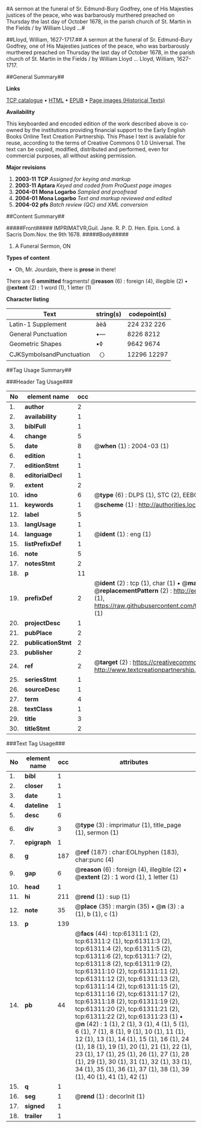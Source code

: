 #A sermon at the funeral of Sr. Edmund-Bury Godfrey, one of His Majesties justices of the peace, who was barbarously murthered preached on Thursday the last day of October 1678, in the parish church of St. Martin in the Fields / by William Lloyd ...#

##Lloyd, William, 1627-1717.##
A sermon at the funeral of Sr. Edmund-Bury Godfrey, one of His Majesties justices of the peace, who was barbarously murthered preached on Thursday the last day of October 1678, in the parish church of St. Martin in the Fields / by William Lloyd ...
Lloyd, William, 1627-1717.

##General Summary##

**Links**

[TCP catalogue](http://www.ota.ox.ac.uk/tcp/)  • 
[HTML](http://tei.it.ox.ac.uk/tcp/Texts-HTML/free/A48/A48835.html)  • 
[EPUB](http://tei.it.ox.ac.uk/tcp/Texts-EPUB/free/A48/A48835.epub) • 
[Page images (Historical Texts)](https://data.historicaltexts.jisc.ac.uk/view?pubId=eebo-12402742e&pageId=eebo-12402742e-61311-1)

**Availability**

This keyboarded and encoded edition of the
	       work described above is co-owned by the institutions
	       providing financial support to the Early English Books
	       Online Text Creation Partnership. This Phase I text is
	       available for reuse, according to the terms of Creative
	       Commons 0 1.0 Universal. The text can be copied,
	       modified, distributed and performed, even for
	       commercial purposes, all without asking permission.

**Major revisions**

1. __2003-11__ __TCP__ *Assigned for keying and markup*
1. __2003-11__ __Aptara__ *Keyed and coded from ProQuest page images*
1. __2004-01__ __Mona Logarbo__ *Sampled and proofread*
1. __2004-01__ __Mona Logarbo__ *Text and markup reviewed and edited*
1. __2004-02__ __pfs__ *Batch review (QC) and XML conversion*

##Content Summary##

#####Front#####
IMPRIMATVR,Guil. Jane. R. P. D. Hen. Epis. Lond.
à Sacris Dom.Nov. the 9th 1678.
#####Body#####

1. A
Funeral Sermon,
ON

**Types of content**

  * Oh, Mr. Jourdain, there is **prose** in there!

There are 6 **ommitted** fragments! 
 @__reason__ (6) : foreign (4), illegible (2)  •  @__extent__ (2) : 1 word (1), 1 letter (1)

**Character listing**


|Text|string(s)|codepoint(s)|
|---|---|---|
|Latin-1 Supplement|àèâ|224 232 226|
|General Punctuation|•—|8226 8212|
|Geometric Shapes|▪◊|9642 9674|
|CJKSymbolsandPunctuation|〈〉|12296 12297|

##Tag Usage Summary##

###Header Tag Usage###

|No|element name|occ|attributes|
|---|---|---|---|
|1.|__author__|2||
|2.|__availability__|1||
|3.|__biblFull__|1||
|4.|__change__|5||
|5.|__date__|8| @__when__ (1) : 2004-03 (1)|
|6.|__edition__|1||
|7.|__editionStmt__|1||
|8.|__editorialDecl__|1||
|9.|__extent__|2||
|10.|__idno__|6| @__type__ (6) : DLPS (1), STC (2), EEBO-CITATION (1), OCLC (1), VID (1)|
|11.|__keywords__|1| @__scheme__ (1) : http://authorities.loc.gov/ (1)|
|12.|__label__|5||
|13.|__langUsage__|1||
|14.|__language__|1| @__ident__ (1) : eng (1)|
|15.|__listPrefixDef__|1||
|16.|__note__|5||
|17.|__notesStmt__|2||
|18.|__p__|11||
|19.|__prefixDef__|2| @__ident__ (2) : tcp (1), char (1)  •  @__matchPattern__ (2) : ([0-9\-]+):([0-9IVX]+) (1), (.+) (1)  •  @__replacementPattern__ (2) : http://eebo.chadwyck.com/downloadtiff?vid=$1&page=$2 (1), https://raw.githubusercontent.com/textcreationpartnership/Texts/master/tcpchars.xml#$1 (1)|
|20.|__projectDesc__|1||
|21.|__pubPlace__|2||
|22.|__publicationStmt__|2||
|23.|__publisher__|2||
|24.|__ref__|2| @__target__ (2) : https://creativecommons.org/publicdomain/zero/1.0/ (1), http://www.textcreationpartnership.org/docs/. (1)|
|25.|__seriesStmt__|1||
|26.|__sourceDesc__|1||
|27.|__term__|4||
|28.|__textClass__|1||
|29.|__title__|3||
|30.|__titleStmt__|2||


###Text Tag Usage###

|No|element name|occ|attributes|
|---|---|---|---|
|1.|__bibl__|1||
|2.|__closer__|1||
|3.|__date__|1||
|4.|__dateline__|1||
|5.|__desc__|6||
|6.|__div__|3| @__type__ (3) : imprimatur (1), title_page (1), sermon (1)|
|7.|__epigraph__|1||
|8.|__g__|187| @__ref__ (187) : char:EOLhyphen (183), char:punc (4)|
|9.|__gap__|6| @__reason__ (6) : foreign (4), illegible (2)  •  @__extent__ (2) : 1 word (1), 1 letter (1)|
|10.|__head__|1||
|11.|__hi__|211| @__rend__ (1) : sup (1)|
|12.|__note__|35| @__place__ (35) : margin (35)  •  @__n__ (3) : a (1), b (1), c (1)|
|13.|__p__|139||
|14.|__pb__|44| @__facs__ (44) : tcp:61311:1 (2), tcp:61311:2 (1), tcp:61311:3 (2), tcp:61311:4 (2), tcp:61311:5 (2), tcp:61311:6 (2), tcp:61311:7 (2), tcp:61311:8 (2), tcp:61311:9 (2), tcp:61311:10 (2), tcp:61311:11 (2), tcp:61311:12 (2), tcp:61311:13 (2), tcp:61311:14 (2), tcp:61311:15 (2), tcp:61311:16 (2), tcp:61311:17 (2), tcp:61311:18 (2), tcp:61311:19 (2), tcp:61311:20 (2), tcp:61311:21 (2), tcp:61311:22 (2), tcp:61311:23 (1)  •  @__n__ (42) : 1 (1), 2 (1), 3 (1), 4 (1), 5 (1), 6 (1), 7 (1), 8 (1), 9 (1), 10 (1), 11 (1), 12 (1), 13 (1), 14 (1), 15 (1), 16 (1), 24 (1), 18 (1), 19 (1), 20 (1), 21 (1), 22 (1), 23 (1), 17 (1), 25 (1), 26 (1), 27 (1), 28 (1), 29 (1), 30 (1), 31 (1), 32 (1), 33 (1), 34 (1), 35 (1), 36 (1), 37 (1), 38 (1), 39 (1), 40 (1), 41 (1), 42 (1)|
|15.|__q__|1||
|16.|__seg__|1| @__rend__ (1) : decorInit (1)|
|17.|__signed__|1||
|18.|__trailer__|1||
